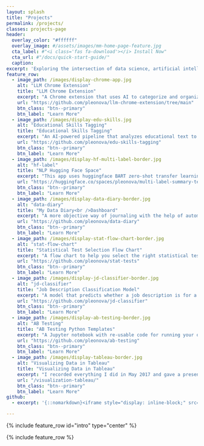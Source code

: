 ```yaml
---
layout: splash
title: "Projects"
permalink: /projects/
classes: projects-page
header:
  overlay_color: "#ffffff"
  overlay_image: #/assets/images/mm-home-page-feature.jpg
  cta_label: #"<i class='fas fa-download'></i> Install Now"
  cta_url: #"/docs/quick-start-guide/"
  caption:
excerpt: 'Exploring the intersection of data science, artificial intelligence, and user experience through practical applications.'
feature_row:
  - image_path: /images/display-chrome-app.jpg
    alt: "LLM Chrome Extension"
    title: "LLM Chrome Extension"
    excerpt: "A Chrome extension that uses AI to categorize and organize web pages using on-device Gemini Nano or Hugging Face models."
    url: "https://github.com/pleonova/llm-chrome-extension/tree/main"
    btn_class: "btn--primary"
    btn_label: "Learn More"
  - image_path: /images/display-edu-skills.jpg
    alt: "Educational Skills Tagging"
    title: "Educational Skills Tagging"
    excerpt: "An AI-powered pipeline that analyzes educational text to identify optimal learning intervention points by mapping content to specific skills and competencies."
    url: "https://github.com/pleonova/edu-skills-tagging"
    btn_class: "btn--primary"
    btn_label: "Learn More"
  - image_path: /images/display-hf-multi-label-border.jpg
    alt: "hf-label"
    title: "NLP Hugging Face Space"
    excerpt: "This app uses huggingface BART zero-shot transfer learning to summarize and KeyBERT to classify long text."
    url: "https://huggingface.co/spaces/pleonova/multi-label-summary-text"
    btn_class: "btn--primary"
    btn_label: "Learn More"
  - image_path: /images/display-data-diary-border.jpg
    alt: "data-diary"
    title: "My Data Diary<br />Dashboard"
    excerpt: "A more objective way of journaling with the help of automatic data tracking and visualization."
    url: "https://github.com/pleonova/data-diary"
    btn_class: "btn--primary"
    btn_label: "Learn More"
  - image_path: /images/display-stat-flow-chart-border.jpg
    alt: "stat-flow-chart"
    title: "Statistical Test Selection Flow Chart"
    excerpt: "A flow chart to help you select the right statistical tests for evaluating your experiments."
    url: "https://github.com/pleonova/stat-tests"
    btn_class: "btn--primary"
    btn_label: "Learn More"
  - image_path: /images/display-jd-classifier-border.jpg
    alt: "jd-classifier"
    title: "Job Description Classification Model"
    excerpt: "A model that predicts whether a job description is for a data scientist or data analyst."
    url: "https://github.com/pleonova/jd-classifier"
    btn_class: "btn--primary"
    btn_label: "Learn More"
  - image_path: /images/display-ab-testing-border.jpg
    alt: "AB Testing"
    title: "AB Testing Python Templates"
    excerpt: "A Jupyter notebook with re-usable code for running your own AB Tests.<br /><br />"
    url: "https://github.com/pleonova/ab-testing"
    btn_class: "btn--primary"
    btn_label: "Learn More"
  - image_path: /images/display-tableau-border.jpg
    alt: "Visualizing Data in Tableau"
    title: "Visualizing Data in Tableau"
    excerpt: "I recorded everything I did in May 2017 and gave a presentation on how I visualized my data using Tableau."
    url: "/visualization-tableau/"
    btn_class: "btn--primary"
    btn_label: "Learn More"
github:
  - excerpt: '{::nomarkdown}<iframe style="display: inline-block;" src="https://ghbtns.com/github-btn.html?user=mmistakes&repo=minimal-mistakes&type=star&count=true&size=large" frameborder="0" scrolling="0" width="160px" height="30px"></iframe> <iframe style="display: inline-block;" src="https://ghbtns.com/github-btn.html?user=mmistakes&repo=minimal-mistakes&type=fork&count=true&size=large" frameborder="0" scrolling="0" width="158px" height="30px"></iframe>{:/nomarkdown}'

---
```


{% include feature_row id="intro" type="center" %}

{% include feature_row %}
